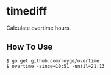 # timediff

Calculate overtime hours.

## How To Use

```
$ go get github.com/royge/overtime
$ overtime -since=10:51 -until=21:13
```
